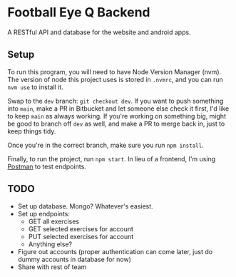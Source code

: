 # Football Eye Q Backend
A RESTful API and database for the website and android apps.

## Setup
To run this program, you will need to have Node Version Manager (nvm). The version of node this project uses is stored in `.nvmrc`, and you can run `nvm use` to install it.

Swap to the `dev` branch: `git checkout dev`. If you want to push something into `main`, make a PR in Bitbucket and let someone else check it first, I'd like to keep `main` as always working. If you're working on something big, might be good to branch off `dev` as well, and make a PR to merge back in, just to keep things tidy.

Once you're in the correct branch, make sure you run `npm install`.

Finally, to run the project, run `npm start`. In lieu of a frontend, I'm using [Postman](https://www.postman.com/downloads/) to test endpoints.

## TODO

- Set up database. Mongo? Whatever's easiest.
- Set up endpoints: 
    - GET all exercises
    - GET selected exercises for account
    - PUT selected exercises for account
    - Anything else?
- Figure out accounts (proper authentication can come later, just do dummy accounts in database for now)
- Share with rest of team
